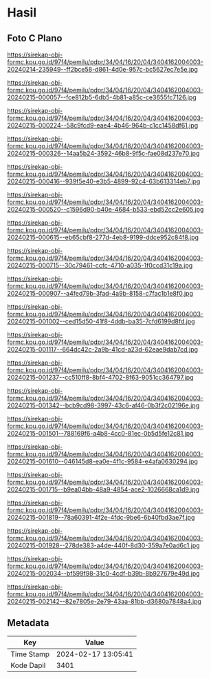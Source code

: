 # Hasil

## Foto C Plano

https://sirekap-obj-formc.kpu.go.id/97f4/pemilu/pdpr/34/04/16/20/04/3404162004003-20240214-235949--ff2bce58-d861-4d0e-957c-bc5627ec7e5e.jpg

https://sirekap-obj-formc.kpu.go.id/97f4/pemilu/pdpr/34/04/16/20/04/3404162004003-20240215-000057--fce812b5-6db5-4b81-a85c-ce3655fc7126.jpg

https://sirekap-obj-formc.kpu.go.id/97f4/pemilu/pdpr/34/04/16/20/04/3404162004003-20240215-000224--58c9fcd9-eae4-4b46-964b-c1cc1458df61.jpg

https://sirekap-obj-formc.kpu.go.id/97f4/pemilu/pdpr/34/04/16/20/04/3404162004003-20240215-000326--14aa5b24-3592-46b8-9f5c-fae08d237e70.jpg

https://sirekap-obj-formc.kpu.go.id/97f4/pemilu/pdpr/34/04/16/20/04/3404162004003-20240215-000416--939f5e40-e3b5-4899-92c4-63b613314eb7.jpg

https://sirekap-obj-formc.kpu.go.id/97f4/pemilu/pdpr/34/04/16/20/04/3404162004003-20240215-000520--c1596d90-b40e-4684-b533-ebd52cc2e605.jpg

https://sirekap-obj-formc.kpu.go.id/97f4/pemilu/pdpr/34/04/16/20/04/3404162004003-20240215-000615--eb65cbf8-277d-4eb8-9199-ddce952c84f8.jpg

https://sirekap-obj-formc.kpu.go.id/97f4/pemilu/pdpr/34/04/16/20/04/3404162004003-20240215-000715--30c79461-ccfc-4710-a035-1f0ccd31c19a.jpg

https://sirekap-obj-formc.kpu.go.id/97f4/pemilu/pdpr/34/04/16/20/04/3404162004003-20240215-000907--a4fed79b-3fad-4a9b-8158-c7fac1b1e8f0.jpg

https://sirekap-obj-formc.kpu.go.id/97f4/pemilu/pdpr/34/04/16/20/04/3404162004003-20240215-001002--ced15d50-41f8-4ddb-ba35-7cfd6199d8fd.jpg

https://sirekap-obj-formc.kpu.go.id/97f4/pemilu/pdpr/34/04/16/20/04/3404162004003-20240215-001117--664dc42c-2a9b-41cd-a23d-62eae9dab7cd.jpg

https://sirekap-obj-formc.kpu.go.id/97f4/pemilu/pdpr/34/04/16/20/04/3404162004003-20240215-001237--cc510ff8-8bf4-4702-8f63-9051cc364797.jpg

https://sirekap-obj-formc.kpu.go.id/97f4/pemilu/pdpr/34/04/16/20/04/3404162004003-20240215-001342--bcb9cd98-3997-43c6-af46-0b3f2c02196e.jpg

https://sirekap-obj-formc.kpu.go.id/97f4/pemilu/pdpr/34/04/16/20/04/3404162004003-20240215-001501--788169f6-a4b8-4cc0-81ec-0b5d5fe12c81.jpg

https://sirekap-obj-formc.kpu.go.id/97f4/pemilu/pdpr/34/04/16/20/04/3404162004003-20240215-001610--046145d8-ea0e-4f1c-9584-e4afa0630294.jpg

https://sirekap-obj-formc.kpu.go.id/97f4/pemilu/pdpr/34/04/16/20/04/3404162004003-20240215-001715--b9ea04bb-48a9-4854-ace2-1026668ca1d9.jpg

https://sirekap-obj-formc.kpu.go.id/97f4/pemilu/pdpr/34/04/16/20/04/3404162004003-20240215-001819--78a60391-4f2e-4fdc-9be6-6b40fbd3ae7f.jpg

https://sirekap-obj-formc.kpu.go.id/97f4/pemilu/pdpr/34/04/16/20/04/3404162004003-20240215-001928--278de383-a4de-440f-8d30-359a7e0ad6c1.jpg

https://sirekap-obj-formc.kpu.go.id/97f4/pemilu/pdpr/34/04/16/20/04/3404162004003-20240215-002034--bf599f98-31c0-4cdf-b39b-8b927679e49d.jpg

https://sirekap-obj-formc.kpu.go.id/97f4/pemilu/pdpr/34/04/16/20/04/3404162004003-20240215-002142--82e7805e-2e79-43aa-81bb-d3680a7848a4.jpg


## Metadata

| Key        | Value               |
| ---------- | ------------------- |
| Time Stamp | 2024-02-17 13:05:41 |
| Kode Dapil | 3401                |



